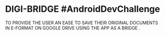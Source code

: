 # DIGI-BRIDGE #AndroidDevChallenge
TO PROVIDE THE USER AN EASE TO SAVE THEIR ORIGINAL DOCUMENTS IN E-FORMAT ON GOOGLE DRIVE USING THE APP AS A BRIDGE .
